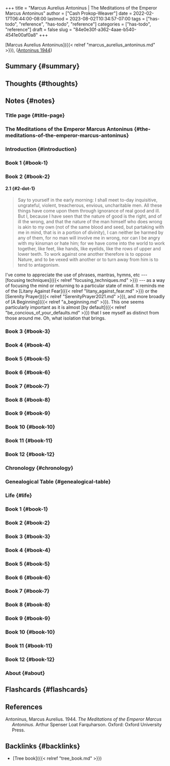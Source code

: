 +++
title = "Marcus Aurelius Antoninus | The Meditations of the Emperor Marcus Antoninus"
author = ["Cash Prokop-Weaver"]
date = 2022-02-17T06:44:00-08:00
lastmod = 2023-08-02T10:34:57-07:00
tags = ["has-todo", "reference", "has-todo", "reference"]
categories = ["has-todo", "reference"]
draft = false
slug = "84e0e30f-a362-4aae-b540-4541e00af0a8"
+++

[Marcus Aurelius Antoninus]({{< relref "marcus_aurelius_antoninus.md" >}}), (<a href="#citeproc_bib_item_1">Antoninus 1944</a>)


## Summary {#summary}


## Thoughts {#thoughts}


## Notes {#notes}


### Title page {#title-page}


### The Meditations of the Emperor Marcus Antoninus {#the-meditations-of-the-emperor-marcus-antoninus}


### Introduction {#introduction}


### Book 1 {#book-1}


### Book 2 {#book-2}


#### 2.1 {#2-dot-1}

> Say to yourself in the early morning: I shall meet to-day inquisitive, ungrateful, violent, treacherous, envious, uncharitable men. All these things have come upon them through ignorance of real good and ill. But I, because I have seen that the nature of good is the right, and of ill the wrong, and that the nature of the man himself who does wrong is akin to my own (not of the same blood and seed, but partaking with me in mind, that is in a portion of divinity), I can neither be harmed by any of them, for no man will involve me in wrong, nor can I be angry with my kinsman or hate him; for we have come into the world to work together, like feet, like hands, like eyelids, like the rows of upper and lower teeth. To work against one another therefore is to oppose Nature, and to be vexed with another or to turn away from him is to tend to antagonism.

I've come to appreciate the use of phrases, mantras, hymns, etc --- [focusing techniques]({{< relref "focusing_techniques.md" >}})  --- as a way of focusing the mind or returning to a particular state of mind. It reminds me of the [Litany Against Fear]({{< relref "litany_against_fear.md" >}}) or the [Serenity Prayer]({{< relref "SerenityPrayer2021.md" >}}), and more broadly of [A Beginning]({{< relref "a_beginning.md" >}}). This one seems particularly important as it is almost [by default]({{< relref "be_concious_of_your_defaults.md" >}}) that I see myself as distinct from those around me. Oh, what isolation that brings.


### Book 3 {#book-3}


### Book 4 {#book-4}


### Book 5 {#book-5}


### Book 6 {#book-6}


### Book 7 {#book-7}


### Book 8 {#book-8}


### Book 9 {#book-9}


### Book 10 {#book-10}


### Book 11 {#book-11}


### Book 12 {#book-12}


### Chronology {#chronology}


### Genealogical Table {#genealogical-table}


### Life {#life}


### Book 1 {#book-1}


### Book 2 {#book-2}


### Book 3 {#book-3}


### Book 4 {#book-4}


### Book 5 {#book-5}


### Book 6 {#book-6}


### Book 7 {#book-7}


### Book 8 {#book-8}


### Book 9 {#book-9}


### Book 10 {#book-10}


### Book 11 {#book-11}


### Book 12 {#book-12}


### About {#about}


## Flashcards {#flashcards}

## References

<style>.csl-entry{text-indent: -1.5em; margin-left: 1.5em;}</style><div class="csl-bib-body">
  <div class="csl-entry"><a id="citeproc_bib_item_1"></a>Antoninus, Marcus Aurelius. 1944. <i>The Meditations of the Emperor Marcus Antoninus</i>. Arthur Spenser Loat Farquharson. Oxford: Oxford University Press.</div>
</div>


## Backlinks {#backlinks}

-   [Tree book]({{< relref "tree_book.md" >}})
